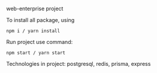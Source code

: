 web-enterprise project

To install all package, using 

```
npm i / yarn install
```

Run project use command: 

```
npm start / yarn start
```

Technologies in project:
postgresql, redis, prisma, express